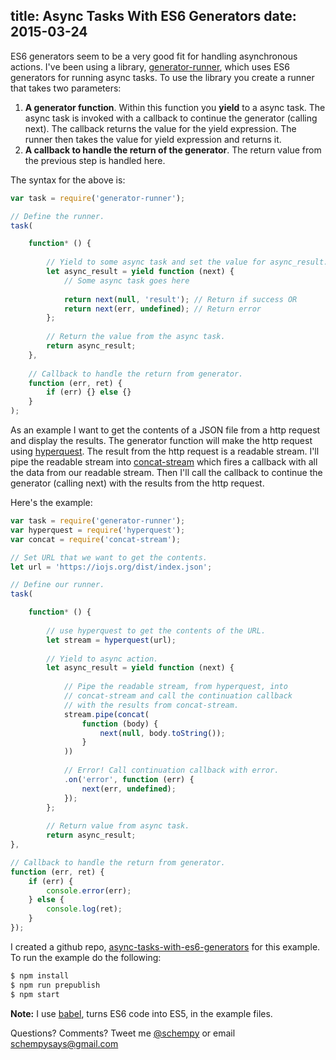title: Async Tasks With ES6 Generators
date: 2015-03-24
---

ES6 generators seem to be a very good fit for handling asynchronous actions. I've been using a library, [generator-runner](https://www.npmjs.com/package/generator-runner), which uses ES6 generators for running async tasks. To use the library you create a runner that takes two parameters:

1. **A generator function**. Within this function you **yield** to a async task. The async task is invoked with a callback to continue the generator (calling next). The callback returns the value for the yield expression. The runner then takes the value for yield expression and returns it.
2. **A callback to handle the return of the generator**. The return value from the previous step is handled here.

The syntax for the above is:

```js
var task = require('generator-runner');

// Define the runner.
task(

	function* () {
	
		// Yield to some async task and set the value for async_result.
		let async_result = yield function (next) {
			// Some async task goes here
		
			return next(null, 'result'); // Return if success OR
			return next(err, undefined); // Return error
		};
	
		// Return the value from the async task.
		return async_result;
	},
	
	// Callback to handle the return from generator.
	function (err, ret) {
		if (err) {} else {}
	}
);
```

As an example I want to get the contents of a JSON file from a http request and display the results. The generator function will make the http request using [hyperquest](https://www.npmjs.com/package/hyperquest). The result from the http request is a readable stream. I'll pipe the readable stream into [concat-stream](https://www.npmjs.com/package/concat-stream) which fires a callback with all the data from our readable stream. Then I'll call the callback to continue the generator (calling next) with the results from the http request.

Here's the example:

```js
var task = require('generator-runner');
var hyperquest = require('hyperquest');
var concat = require('concat-stream');

// Set URL that we want to get the contents.
let url = 'https://iojs.org/dist/index.json';

// Define our runner.
task(

	function* () {
	
		// use hyperquest to get the contents of the URL.
		let stream = hyperquest(url);
	
		// Yield to async action.
		let async_result = yield function (next) {
	
			// Pipe the readable stream, from hyperquest, into
			// concat-stream and call the continuation callback
			// with the results from concat-stream.
			stream.pipe(concat(
				function (body) {
					next(null, body.toString());
				}
			))
			
			// Error! Call continuation callback with error.
			.on('error', function (err) {
				next(err, undefined);
			});
		};
	
		// Return value from async task.
		return async_result;
},

// Callback to handle the return from generator.
function (err, ret) {
	if (err) {
		console.error(err);
	} else {
		console.log(ret);
	}
});
```
I created a github repo, [async-tasks-with-es6-generators](https://github.com/schempy/async-tasks-with-es6-generators) for this example.
To run the example do the following:

```bash
$ npm install
$ npm run prepublish
$ npm start
```


**Note:**
I use [babel](https://www.npmjs.com/package/babel), turns ES6 code into ES5, in the example files.

Questions? Comments? Tweet me [@schempy](https://www.twitter.com/schempy) or email [schempysays@gmail.com](mailto:schempysays@gmail.com)
